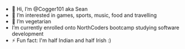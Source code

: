 - 👋 Hi, I’m @Cogger101 aka Sean
- 👀 I’m interested in games, sports, music, food and travelling
- 🌱 I’m vegetarian 
-  I’m currently enrolled onto NorthCoders bootcamp studying software development
- ⚡ Fun fact: I'm half Indian and half Irish :)
